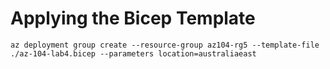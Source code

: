 # Applying the Bicep Template

```
az deployment group create --resource-group az104-rg5 --template-file ./az-104-lab4.bicep --parameters location=australiaeast
```